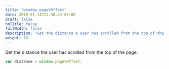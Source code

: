 ```yaml
---
title: "window.pageYOffset"
date: 2018-01-14T21:38:44-05:00
draft: false
noTitle: false
fullWidth: false
description: "Get the distance a user has scrolled from the top of the page."
weight: 10
---
```


Get the distance the user has scrolled from the top of the page.

```javascript
var distance = window.pageYOffset;
```